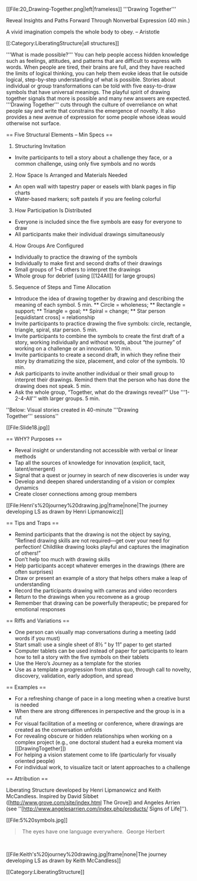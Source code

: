 [[File:20_Drawing-Together.png|left|frameless]]
'''Drawing Together'''

Reveal Insights and Paths Forward Through Nonverbal Expression (40 min.)



A vivid imagination compels the whole body to obey. – Aristotle

[[:Category:LiberatingStructure|all structures]]

'''What is made possible?''' You can help people access hidden knowledge such as feelings, attitudes, and patterns that are difficult to express with words. When people are tired, their brains are full, and they have reached the limits of logical thinking, you can help them evoke ideas that lie outside logical, step-by-step understanding of what is possible. Stories about individual or group transformations can be told with five easy-to-draw symbols that have universal meanings. The playful spirit of drawing together signals that more is possible and many new answers are expected. '''Drawing Together''' cuts through the culture of overreliance on what people say and write that constrains the emergence of novelty. It also provides a new avenue of expression for some people whose ideas would otherwise not surface.



== Five Structural Elements – Min Specs ==

1. Structuring Invitation

* Invite participants to tell a story about a challenge they face, or a common challenge, using only five symbols and no words

2. How Space Is Arranged and Materials Needed

* An open wall with tapestry paper or easels with blank pages in flip charts
* Water-based markers; soft pastels if you are feeling colorful

3. How Participation Is Distributed

* Everyone is included since the five symbols are easy for everyone to draw
* All participants make their individual drawings simultaneously

4. How Groups Are Configured

* Individually to practice the drawing of the symbols
* Individually to make first and second drafts of their drawings
* Small groups of 1–4 others to interpret the drawings
* Whole group for debrief (using [[124All]] for large groups)

5. Sequence of Steps and Time Allocation

* Introduce the idea of drawing together by drawing and describing the meaning of each symbol. 5 min.
** Circle = wholeness;
** Rectangle = support;
** Triangle = goal;
** Spiral = change;
** Star person [equidistant cross] = relationship
* Invite participants to practice drawing the five symbols: circle, rectangle, triangle, spiral, star person. 5 min.
* Invite participants to combine the symbols to create the first draft of a story, working individually and without words, about “the journey” of working on a challenge or an innovation. 10 min.
* Invite participants to create a second draft, in which they refine their story by dramatizing the size, placement, and color of the symbols. 10 min.
* Ask participants to invite another individual or their small group to interpret their drawings. Remind them that the person who has done the drawing does not speak. 5 min.
* Ask the whole group, “Together, what do the drawings reveal?” Use '''1-2-4-All''' with larger groups. 5 min.

''Below: Visual stories created in 40-minute '''Drawing Together''' sessions''

[[File:Slide18.jpg]]



== WHY? Purposes ==

* Reveal insight or understanding not accessible with verbal or linear methods
* Tap all the sources of knowledge for innovation (explicit, tacit, latent/emergent)
* Signal that a quest or journey in search of new discoveries is under way
* Develop and deepen shared understanding of a vision or complex dynamics
* Create closer connections among group members

[[File:Henri's%20journey%20drawing.jpg|frame|none|The journey developing LS as drawn by Henri Lipmanowicz]]


== Tips and Traps ==

* Remind participants that the drawing is not the object by saying, “Refined drawing skills are not required—get over your need for perfection! Childlike drawing looks playful and captures the imagination of others!”
* Don’t help too much with drawing skills
* Help participants accept whatever emerges in the drawings (there are often surprises)
* Draw or present an example of a story that helps others make a leap of understanding
* Record the participants drawing with cameras and video recorders
* Return to the drawings when you reconvene as a group
* Remember that drawing can be powerfully therapeutic; be prepared for emotional responses



== Riffs and Variations ==

* One person can visually map conversations during a meeting (add words if you must)
* Start small: use a single sheet of 8½ ” by 11” paper to get started
* Computer tablets can be used instead of paper for participants to learn how to tell a story with the five symbols on their tablets
* Use the Hero’s Journey as a template for the stories
* Use as a template a progression from status quo, through call to novelty, discovery, validation, early adoption, and spread



== Examples ==

* For a refreshing change of pace in a long meeting when a creative burst is needed
* When there are strong differences in perspective and the group is in a rut
* For visual facilitation of a meeting or conference, where drawings are created as the conversation unfolds
* For revealing obscure or hidden relationships when working on a complex project (e.g., one doctoral student had a eureka moment via [[DrawingTogether]])
* For helping a vision statement come to life (particularly for visually oriented people)
* For individual work, to visualize tacit or latent approaches to a challenge



== Attribution ==

Liberating Structure developed by Henri Lipmanowicz and Keith McCandless. Inspired by David Sibbet ([http://www.grove.com/site/index.html The Grove]) and Angeles Arrien (see ''[http://www.angelesarrien.com/index.php/products/ Signs of Life]'').

[[File:5%20symbols.jpg]]

<blockquote> The eyes have one language everywhere.  George Herbert
</blockquote>
 

[[File:Keith's%20journey%20drawing.jpg|frame|none|The journey developing LS as drawn by Keith McCandless]]

[[Category:LiberatingStructure]]
